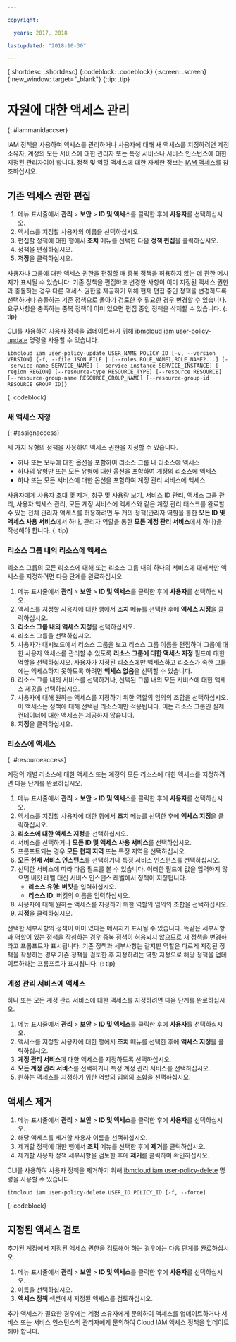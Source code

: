 ```yaml
---

copyright:

  years: 2017, 2018

lastupdated: "2018-10-30"

---
```


{:shortdesc: .shortdesc}
{:codeblock: .codeblock}
{:screen: .screen}
{:new_window: target="_blank"}
{:tip: .tip}

# 자원에 대한 액세스 관리
{: #iammanidaccser}

IAM 정책을 사용하여 액세스를 관리하거나 사용자에 대해 새 액세스를 지정하려면 계정 소유자, 계정의 모든 서비스에 대한 관리자 또는 특정 서비스나 서비스 인스턴스에 대한 지정된 관리자여야 합니다. 정책 및 역할 액세스에 대한 자세한 정보는 [IAM 액세스](/docs/iam/users_roles.html)를 참조하십시오.

## 기존 액세스 권한 편집

1. 메뉴 표시줄에서 **관리** &gt; **보안** &gt; **ID 및 액세스**를 클릭한 후에 **사용자**를 선택하십시오.
2. 액세스를 지정할 사용자의 이름을 선택하십시오.
3. 편집할 정책에 대한 행에서 **조치** 메뉴를 선택한 다음 **정책 편집**을 클릭하십시오.
4. 정책을 편집하십시오.
5. **저장**을 클릭하십시오.

사용자나 그룹에 대한 액세스 권한을 편집할 때 중복 정책을 허용하지 않는 데 관한 메시지가 표시될 수 있습니다. 기존 정책을 편집하고 변경한 사항이 이미 지정된 액세스 권한과 충돌하는 경우 다른 액세스 권한을 제공하기 위해 현재 편집 중인 정책을 변경하도록 선택하거나 충돌하는 기존 정책으로 돌아가 검토한 후 필요한 경우 변경할 수 있습니다. 요구사항을 충족하는 중복 정책이 이미 있으면 편집 중인 정책을 삭제할 수 있습니다.
{: tip}

CLI를 사용하여 사용자 정책을 업데이트하기 위해 [ibmcloud iam user-policy-update](/docs/cli/reference/ibmcloud/cli_api_policy.html#ibmcloud_iam_user_policy_update) 명령을 사용할 수 있습니다.
```
ibmcloud iam user-policy-update USER_NAME POLICY_ID [-v, --version VERSION] {-f, --file JSON_FILE | [--roles ROLE_NAME1,ROLE_NAME2...] [--service-name SERVICE_NAME] [--service-instance SERVICE_INSTANCE] [--region REGION] [--resource-type RESOURCE_TYPE] [--resource RESOURCE] [--resource-group-name RESOURCE_GROUP_NAME] [--resource-group-id RESOURCE_GROUP_ID]}
```
{: codeblock}

### 새 액세스 지정
{: #assignaccess}

세 가지 유형의 정책을 사용하여 액세스 권한을 지정할 수 있습니다. 

* 하나 또는 모두에 대한 옵션을 포함하여 리소스 그룹 내 리소스에 액세스
* 하나의 유형만 또는 모든 유형에 대한 옵션을 포함하여 계정의 리소스에 액세스
* 하나 또는 모든 서비스에 대한 옵션을 포함하여 계정 관리 서비스에 액세스

사용자에게 사용자 초대 및 제거, 청구 및 사용량 보기, 서비스 ID 관리, 액세스 그룹 관리, 사용자 액세스 관리, 모든 계정 서비스에 액세스와 같은 계정 관리 태스크를 완료할 수 있는 전체 관리자 액세스를 허용하려면 두 개의 정책(관리자 역할을 통한 **모든 ID 및 액세스 사용 서비스**에서 하나, 관리자 역할을 통한 **모든 계정 관리 서비스**에서 하나)을 작성해야 합니다.
{: tip}

### 리소스 그룹 내의 리소스에 액세스 

리소스 그룹의 모든 리소스에 대해 또는 리소스 그룹 내의 하나의 서비스에 대해서만 액세스를 지정하려면 다음 단계를 완료하십시오.

1. 메뉴 표시줄에서 **관리** &gt; **보안** &gt; **ID 및 액세스**를 클릭한 후에 **사용자**를 선택하십시오.
2. 액세스를 지정할 사용자에 대한 행에서 **조치** 메뉴를 선택한 후에 **액세스 지정**을 클릭하십시오.
3. **리소스 그룹 내의 액세스 지정**을 선택하십시오.
4. 리소스 그룹을 선택하십시오.
5. 사용자가 대시보드에서 리소스 그룹을 보고 리소스 그룹 이름을 편집하며 그룹에 대한 사용자 액세스를 관리할 수 있도록 **리소스 그룹에 대한 액세스 지정** 필드에 대한 역할을 선택하십시오. 사용자가 지정된 리소스에만 액세스하고 리소스가 속한 그룹에는 액세스하지 못하도록 하려면 **액세스 없음**을 선택할 수 있습니다.
6. 리소스 그룹 내의 서비스를 선택하거나, 선택된 그룹 내의 모든 서비스에 대한 액세스 제공을 선택하십시오.
7. 사용자에 대해 원하는 액세스를 지정하기 위한 역할의 임의의 조합을 선택하십시오. 이 액세스는 정책에 대해 선택된 리소스에만 적용됩니다. 이는 리소스 그룹인 실제 컨테이너에 대한 액세스는 제공하지 않습니다.
8. **지정**을 클릭하십시오.

### 리소스에 액세스
{: #resourceaccess}

계정의 개별 리소스에 대한 액세스 또는 계정의 모든 리소스에 대한 액세스를 지정하려면 다음 단계를 완료하십시오. 

1. 메뉴 표시줄에서 **관리** &gt; **보안** &gt; **ID 및 액세스**를 클릭한 후에 **사용자**를 선택하십시오.
2. 액세스를 지정할 사용자에 대한 행에서 **조치** 메뉴를 선택한 후에 **액세스 지정**을 클릭하십시오.
3. **리소스에 대한 액세스 지정**을 선택하십시오.
4. 서비스를 선택하거나 **모든 ID 및 액세스 사용 서비스**를 선택하십시오.
5. 프롬프트되는 경우 **모든 현재 지역** 또는 특정 지역을 선택하십시오. 
6. **모든 현재 서비스 인스턴스**를 선택하거나 특정 서비스 인스턴스를 선택하십시오.
7. 선택한 서비스에 따라 다음 필드를 볼 수 있습니다. 이러한 필드에 값을 입력하지 않으면 버킷 레벨 대신 서비스 인스턴스 레벨에서 정책이 지정됩니다. 
    * **리소스 유형**: **버킷**을 입력하십시오.
    * **리소스 ID**: 버킷의 이름을 입력하십시오.
8. 사용자에 대해 원하는 액세스를 지정하기 위한 역할의 임의의 조합을 선택하십시오.
9. **지정**을 클릭하십시오.

선택한 세부사항의 정책이 이미 있다는 메시지가 표시될 수 있습니다. 똑같은 세부사항과 역할이 있는 정책을 작성하는 경우 중복 정책이 허용되지 않으므로 새 정책을 변경하라고 프롬프트가 표시됩니다. 기존 정책과 세부사항는 같지만 역할은 다르게 지정된 정책을 작성하는 경우 기존 정책을 검토한 후 지정하려는 역할 지정으로 해당 정책을 업데이트하라는 프롬프트가 표시됩니다.
{: tip}

### 계정 관리 서비스에 액세스 

하나 또는 모든 계정 관리 서비스에 대한 액세스를 지정하려면 다음 단계를 완료하십시오. 

1. 메뉴 표시줄에서 **관리** &gt; **보안** &gt; **ID 및 액세스**를 클릭한 후에 **사용자**를 선택하십시오.
2. 액세스를 지정할 사용자에 대한 행에서 **조치** 메뉴를 선택한 후에 **액세스 지정**을 클릭하십시오.
3. **계정 관리 서비스**에 대한 액세스를 지정하도록 선택하십시오.
4. **모든 계정 관리 서비스**를 선택하거나 특정 계정 관리 서비스를 선택하십시오.
5. 원하는 액세스를 지정하기 위한 역할의 임의의 조합을 선택하십시오.


## 액세스 제거

1. 메뉴 표시줄에서 **관리** &gt; **보안** &gt; **ID 및 액세스**를 클릭한 후에 **사용자**를 선택하십시오.
2. 해당 액세스를 제거할 사용자 이름을 선택하십시오.
3. 제거할 정책에 대한 행에서 **조치** 메뉴를 선택한 후에 **제거**를 클릭하십시오.
4. 제거할 사용자 정책 세부사항을 검토한 후에 **제거**를 클릭하여 확인하십시오.

CLI를 사용하여 사용자 정책을 제거하기 위해 [ibmcloud iam user-policy-delete](/docs/cli/reference/ibmcloud/cli_api_policy.html#ibmcloud_iam_user_policy_delete) 명령을 사용할 수 있습니다.
```
ibmcloud iam user-policy-delete USER_ID POLICY_ID [-f, --force]
```
{: codeblock}

## 지정된 액세스 검토

추가된 계정에서 지정된 액세스 권한을 검토해야 하는 경우에는 다음 단계를 완료하십시오.

1. 메뉴 표시줄에서 **관리** &gt; **보안** &gt; **ID 및 액세스**를 클릭한 후에 **사용자**를 선택하십시오.
2. 이름을 선택하십시오.
3. **액세스 정책** 섹션에서 지정된 액세스를 검토하십시오.

추가 액세스가 필요한 경우에는 계정 소유자에게 문의하여 액세스를 업데이트하거나 서비스 또는 서비스 인스턴스의 관리자에게 문의하여 Cloud IAM 액세스 정책을 업데이트해야 합니다.
